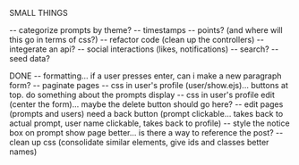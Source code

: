 SMALL THINGS

-- categorize prompts by theme?
-- timestamps
-- points? (and where will this go in terms of css?)
-- refactor code (clean up the controllers)
-- integerate an api?
-- social interactions (likes, notifications)
-- search?
-- seed data?





DONE
-- formatting... if a user presses enter, can i make a new paragraph form?
-- paginate pages
-- css in user's profile (user/show.ejs)... buttons at top. do something about the prompts display
-- css in user's profile edit (center the form)... maybe the delete button should go here?
-- edit pages (prompts and users) need a back button (prompt clickable... takes back to actual prompt, user name clickable, takes back to profile)
-- style the notice box on prompt show page better... is there a way to reference the post?
-- clean up css (consolidate similar elements, give ids and classes better names)